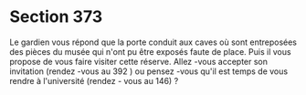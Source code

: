 # Section 373

Le gardien vous répond que la porte conduit aux caves où sont
entreposées des pièces du musée qui n'ont pu être exposés faute
de place. Puis il vous propose de  vous faire visiter cette réserve.
Allez -vous accepter son invitation (rendez -vous au 392 ) ou
pensez -vous qu'il est temps de vous rendre à l'université (rendez -
vous au 146) ?